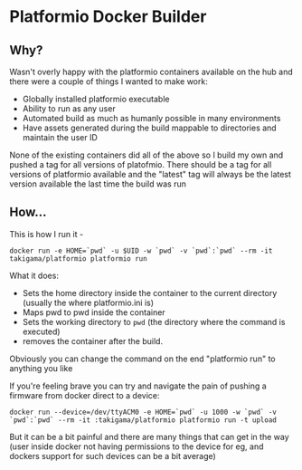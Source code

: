 # Platformio Docker Builder

## Why?

Wasn't overly happy with the platformio containers available on the hub and there were a couple of things I wanted to make work:

 * Globally installed platformio executable
 * Ability to run as any user
 * Automated build as much as humanly possible in many environments
 * Have assets generated during the build mappable to directories and maintain the user ID

None of the existing containers did all of the above so I build my own and pushed a tag for all versions of platofmio. There should
be a tag for all versions of platformio available and the "latest" tag will always be the latest version available the last time
the build was run

## How...

This is how I run it - 
```
docker run -e HOME=`pwd` -u $UID -w `pwd` -v `pwd`:`pwd` --rm -it takigama/platformio platformio run
```

What it does:

 * Sets the home directory inside the container to the current directory (usually the where platformio.ini is)
 * Maps pwd to pwd inside the container
 * Sets the working directory to `pwd` (the directory where the command is executed)
 * removes the container after the build.

Obviously you can change the command on the end "platformio run" to anything you like


If you're feeling brave you can try and navigate the pain of pushing a firmware from docker direct to a device:

```
docker run --device=/dev/ttyACM0 -e HOME=`pwd` -u 1000 -w `pwd` -v `pwd`:`pwd` --rm -it :takigama/platformio platformio run -t upload
```

But it can be a bit painful and there are many things that can get in the way (user inside docker not having permissions to the
device for eg, and dockers support for such devices can be a bit average)
